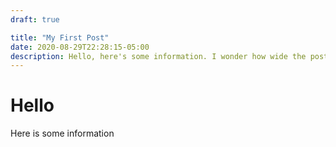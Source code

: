 ```yaml
---
draft: true

title: "My First Post"
date: 2020-08-29T22:28:15-05:00
description: Hello, here's some information. I wonder how wide the posts get if I keep writing here. Is there a maximum length, do you think? Or is there a point at which it's likely to add more line breaks, in which case we'll be fine.
---
```


# Hello

Here is some information

